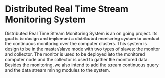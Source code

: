 Distributed Real Time Stream Monitoring System
=================

Distributed Real Time Stream Monitoring System is an on going project. Its goal is to
design and implement a distributed monitoring system to conduct the continuous monitoring over the
computer clusters. This system is design to be in the master/slave mode with two types of slaves: the
monitor and collector. The monitor is used to be deployed into the monitored computer node and the
collector is used to gather the monitored data. Besides the monitoring, we also intend to add the stream
continuous query and the data stream mining modules to the system.
